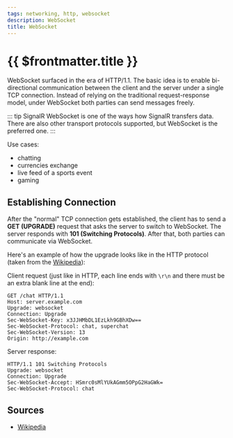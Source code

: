```yaml
---
tags: networking, http, websocket
description: WebSocket
title: WebSocket
---
```


# {{ $frontmatter.title }}

WebSocket surfaced in the era of HTTP/1.1. The basic idea is to enable
bi-directional communication between the client and the server under a single
TCP connection. Instead of relying on the traditional request-response model,
under WebSocket both parties can send messages freely.

::: tip SignalR
WebSocket is one of the ways how SignalR transfers data. There are also other
transport protocols supported, but WebSocket is the preferred one.
:::

Use cases:

- chatting
- currencies exchange
- live feed of a sports event
- gaming

## Establishing Connection

After the "normal" TCP connection gets established, the client has to send a
**GET (UPGRADE)** request that asks the server to switch to WebSocket. The
server responds with **101 (Switching Protocols)**. After that, both parties can
communicate via WebSocket.

Here's an example of how the upgrade looks like in the HTTP protocol (taken from
the [Wikipedia](https://en.wikipedia.org/wiki/WebSocket)):

Client request (just like in HTTP, each line ends with `\r\n` and there must be
an extra blank line at the end):

```
GET /chat HTTP/1.1
Host: server.example.com
Upgrade: websocket
Connection: Upgrade
Sec-WebSocket-Key: x3JJHMbDL1EzLkh9GBhXDw==
Sec-WebSocket-Protocol: chat, superchat
Sec-WebSocket-Version: 13
Origin: http://example.com
```

Server response:

```
HTTP/1.1 101 Switching Protocols
Upgrade: websocket
Connection: Upgrade
Sec-WebSocket-Accept: HSmrc0sMlYUkAGmm5OPpG2HaGWk=
Sec-WebSocket-Protocol: chat
```

## Sources

- [Wikipedia](https://en.wikipedia.org/wiki/WebSocket)